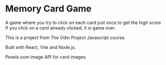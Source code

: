 # Memory Card Game

A game where you try to click on each card just once to get the high score
If you click on a card already clicked, it is game over.

This is a project from The Odin Project Javascript course.

Built with React, Vite and Node.js.

Pexels.com image API for card images.
